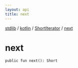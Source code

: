 ```yaml
---
layout: api
title: next
---
```

[stdlib](../../index.html) / [kotlin](../index.html) / [ShortIterator](index.html) / [next](next.html)

# next

```
public fun next(): Short
```
